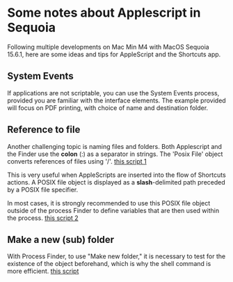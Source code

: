 # Some notes about Applescript in Sequoia

Following multiple developments on Mac Min M4 with MacOS Sequoia 15.6.1, here are some ideas and tips for AppleScript and the Shortcuts app.
## System Events
If applications are not scriptable, you can use the System Events process, provided you are familiar with the interface elements. The example provided will focus on PDF printing, with choice of name and destination folder.
## Reference to file
Another challenging topic is naming files and folders. Both Applescript and the Finder use the **colon** (:) as a separator in strings. The 'Posix File' object converts references of files using '/'.
[this script 1](https://github.com/dev-xiligroup/Some-notes-about-Applescript-in-Sequoia/blob/main/testFolders.applescript)

This is very useful when AppleScripts are inserted into the flow of Shortcuts actions.
A POSIX file object is displayed as a **slash**-delimited path preceded by a POSIX file specifier.

In most cases, it is strongly recommended to use this POSIX file object outside of the process Finder to define variables that are then used within the process.
[this script 2](https://github.com/dev-xiligroup/Some-notes-about-Applescript-in-Sequoia/blob/main/Essai_POSIX.applescript)


## Make a new (sub) folder
With Process Finder, to use "Make new folder," it is necessary to test for the existence of the object beforehand, which is why the shell command is more efficient.
[this script](https://github.com/dev-xiligroup/Some-notes-about-Applescript-in-Sequoia/blob/main/ShellBetter2makeFolder.applescript)